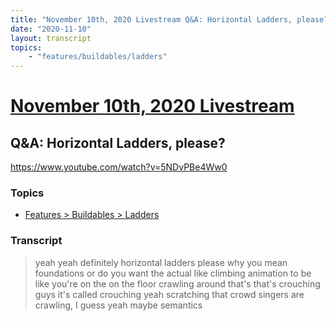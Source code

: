 ```yaml
---
title: "November 10th, 2020 Livestream Q&A: Horizontal Ladders, please?"
date: "2020-11-10"
layout: transcript
topics:
    - "features/buildables/ladders"
---
```

# [November 10th, 2020 Livestream](../2020-11-10.md)
## Q&A: Horizontal Ladders, please?
https://www.youtube.com/watch?v=5NDvPBe4Ww0

### Topics
* [Features > Buildables > Ladders](../topics/features/buildables/ladders.md)

### Transcript

> yeah yeah definitely horizontal ladders please why you mean foundations or do you want the actual like climbing animation to be like you're on the on the floor crawling around that's that's crouching guys it's called crouching yeah scratching that crowd singers are crawling, I guess yeah maybe semantics

